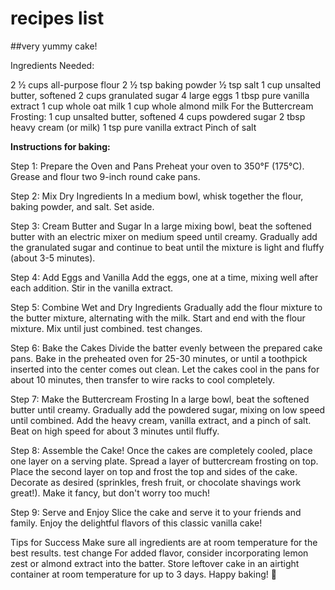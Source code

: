 # recipes list

##very yummy cake!

Ingredients Needed:

2 ½ cups all-purpose flour
2 ½ tsp baking powder
½ tsp salt
1 cup unsalted butter, softened
2 cups granulated sugar
4 large eggs
1 tbsp pure vanilla extract
1 cup whole oat milk
1 cup whole almond milk
For the Buttercream Frosting:
1 cup unsalted butter, softened
4 cups powdered sugar
2 tbsp heavy cream (or milk)
1 tsp pure vanilla extract
Pinch of salt

**Instructions for baking:**

Step 1: Prepare the Oven and Pans
Preheat your oven to 350°F (175°C).
Grease and flour two 9-inch round cake pans.

Step 2: Mix Dry Ingredients
In a medium bowl, whisk together the flour, baking powder, and salt. Set aside.

Step 3: Cream Butter and Sugar
In a large mixing bowl, beat the softened butter with an electric mixer on medium speed until creamy.
Gradually add the granulated sugar and continue to beat until the mixture is light and fluffy (about 3-5 minutes).

Step 4: Add Eggs and Vanilla
Add the eggs, one at a time, mixing well after each addition.
Stir in the vanilla extract.

Step 5: Combine Wet and Dry Ingredients
Gradually add the flour mixture to the butter mixture, alternating with the milk. Start and end with the flour mixture. Mix until just combined. test changes.

Step 6: Bake the Cakes
Divide the batter evenly between the prepared cake pans.
Bake in the preheated oven for 25-30 minutes, or until a toothpick inserted into the center comes out clean.
Let the cakes cool in the pans for about 10 minutes, then transfer to wire racks to cool completely.

Step 7: Make the Buttercream Frosting
In a large bowl, beat the softened butter until creamy.
Gradually add the powdered sugar, mixing on low speed until combined.
Add the heavy cream, vanilla extract, and a pinch of salt. Beat on high speed for about 3 minutes until fluffy.

Step 8: Assemble the Cake!
Once the cakes are completely cooled, place one layer on a serving plate.
Spread a layer of buttercream frosting on top.
Place the second layer on top and frost the top and sides of the cake.
Decorate as desired (sprinkles, fresh fruit, or chocolate shavings work great!). Make it fancy, but don't worry too much!

Step 9: Serve and Enjoy
Slice the cake and serve it to your friends and family. Enjoy the delightful flavors of this classic vanilla cake!

Tips for Success
Make sure all ingredients are at room temperature for the best results. test change
For added flavor, consider incorporating lemon zest or almond extract into the batter.
Store leftover cake in an airtight container at room temperature for up to 3 days.
Happy baking! 🎂
